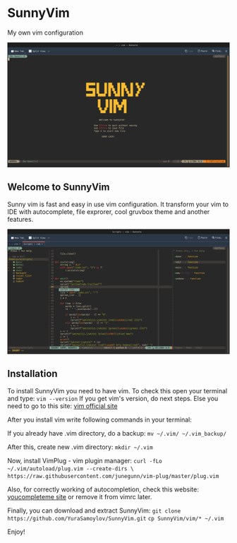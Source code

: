 # SunnyVim

My own vim configuration

![SunnyVim without arguments](img/1.png)

## Welcome to SunnyVim

Sunny vim is fast and easy in use vim configuration. It transform your vim to IDE with autocomplete, file exprorer, cool gruvbox theme and another features.

![SunnyVim working with python](img/2.png)

## Installation

To install SunnyVim you need to have vim.
To check this open your terminal and type:
`vim --version`
If you get vim's version, do next steps.
Else you need to go to this site: [vim official site](https://www.vim.org/download.php)

After you install vim write following commands in your terminal:

If you already have .vim directory, do a backup:
    `mv ~/.vim/ ~/.vim_backup/`

After this, create new .vim directory:
    `mkdir ~/.vim`

Now, install VimPlug - vim plugin manager:
    `curl -fLo ~/.vim/autoload/plug.vim --create-dirs \
    https://raw.githubusercontent.com/junegunn/vim-plug/master/plug.vim`

Also, for correctly working of autocompletion, check this website: [youcompleteme site](https://github.com/ycm-core/YouCompleteMe) or remove it from vimrc later.

Finally, you can download and extract SunnyVim:
    `git clone https://github.com/YuraSamoylov/SunnyVim.git`
    `cp SunnyVim/vim/* ~/.vim`

Enjoy!
